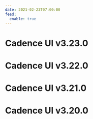 ```yaml
---
date: 2021-02-23T07:00:00
feed:
  enable: true
---
```


# Cadence UI v3.23.0
<release-notes
  owner="uber"
  repo="cadence-web"
  tag="v3.23.0"
/>

# Cadence UI v3.22.0
<release-notes
  owner="uber"
  repo="cadence-web"
  tag="v3.22.0"
/>

# Cadence UI v3.21.0
<release-notes
  owner="uber"
  repo="cadence-web"
  tag="v3.21.0"
/>

# Cadence UI v3.20.0
<release-notes
  owner="uber"
  repo="cadence-web"
  tag="v3.20.0"
/>
